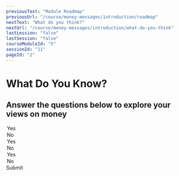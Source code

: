 ```yaml
---
previousText: "Module Roadmap"
previousUrl: "/course/money-messages/introduction/roadmap"
nextText: "What do you think?"
nextUrl: "/course/money-messages/introduction/what-do-you-think"
lastLession: "false"
lastSession: "false"
courseModuleId: "5"
sessionId: "11"
pageId: "2"
---
```



# What Do You Know?

## Answer the questions below to explore your views on money

<sparkle-quiz question-text="What are your thoughts about the importance of money in our lives?" type="TEXT" question-id="101"></sparkle-quiz>
<sparkle-quiz question-text="Is energy important in acquiring more money?" type="MULTIPLE-CHOICE" question-id="102">
<span slot="options">

<option>Yes</option>
<option>No</option>  
 </span>
</sparkle-quiz>
<sparkle-quiz question-text="Is your future vision important in having large sums of money one day?" type="MULTIPLE-CHOICE" question-id="103">
<span slot="options">
<option>Yes</option>
<option>No</option>  
 </span>
</sparkle-quiz>
<sparkle-quiz question-text="Is it important to keep company with people who have a good attitude toward money?" type="MULTIPLE-CHOICE" question-id="104">
<span slot="options">
<option>Yes</option>
<option>No</option>   
</span>
</sparkle-quiz>
<sparkle-button primary round>Submit</sparkle-button>
